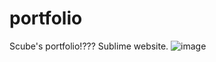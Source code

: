 # portfolio
Scube's portfolio!??? Sublime website.
![image](https://github.com/SCube19/portfolio/assets/58513895/e7052afd-f013-4e34-a2f5-6916e9145748)

